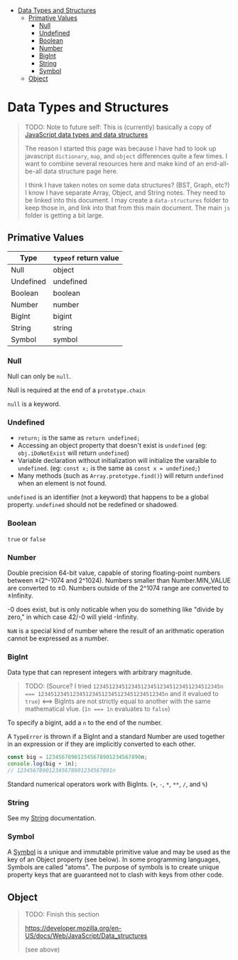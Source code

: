 - [Data Types and Structures](#data-types-and-structures)
  - [Primative Values](#primative-values)
    - [Null](#null)
    - [Undefined](#undefined)
    - [Boolean](#boolean)
    - [Number](#number)
    - [BigInt](#bigint)
    - [String](#string)
    - [Symbol](#symbol)
  - [Object](#object)

# Data Types and Structures

> TODO: Note to future self: 
> This is (currently) basically a copy of [JavaScript data types and data structures](https://developer.mozilla.org/en-US/docs/Web/JavaScript/Data_structures)
>
> The reason I started this page was because I have had to look up javascript `dictionary`, `map`, and `object` differences quite a few times. I want to combine several resources here and make kind of an end-all-be-all data structure page here.
>
> I think I have taken notes on some data structures? (BST, Graph, etc?) I know I have separate Array, Object, and String notes. They need to be linked into this document. I may create a `data-structures` folder to keep those in, and link into that from this main document. The main `js` folder is getting a bit large.

## Primative Values

| Type | `typeof` return value |
| ---- | --------------------- |
|Null|object|
|Undefined|undefined|
|Boolean|boolean|
|Number|number|
|BigInt|bigint|
|String|string|
|Symbol|symbol|

### Null

Null can only be `null`.

Null is required at the end of a `prototype.chain`

`null` is a keyword.

### Undefined

* `return;` is the same as `return undefined;`
* Accessing an object property that doesn't exist is `undefined` (eg: `obj.iDoNotExist` will return `undefined`)
* Variable declaration without initialization will initialize the varaible to `undefined`. (eg: `const x;` is the same as `const x = undefined;`)
* Many methods (such as `Array.prototype.find()`) will return `undefined` when an element is not found.

`undefined` is an identifier (not a keyword) that happens to be a global property. `undefined` should not be redefined or shadowed.

### Boolean

`true` or `false`

### Number

Double precision 64-bit value, capable of storing floating-point numbers between ±(2^-1074 and 2^1024). Numbers smaller than Number.MIN_VALUE are converted to ±0. Numbers outside of the 2^1074 range are converted to ±Infinity.

-0 does exist, but is only noticable when you do something like "divide by zero," in which case 42/-0 will yield -Infinity.

`NaN` is a special kind of number where the result of an arithmatic operation cannot be expressed as a number.


### BigInt

Data type that can represent integers with arbitrary magnitude. 

> TODO: (Source? I tried `1234512345123451234512345123451234512345n === 1234512345123451234512345123451234512345n` and it evalued to `true`)  <==> BigInts are not strictly equal to another with the same mathematical vlue. (`1n === 1n` evaluates to `false`)

To specify a bigint, add a `n` to the end of the number.

A `TypeError` is thrown if a BigInt and a standard Number are used together in an expression or if they are implicitly converted to each other.

```js
const big = 123456789012345678901234567890n;
console.log(big + 1n);
// 123456789012345678901234567891n
```

Standard numerical operators work with BigInts. (`+`, `-`, `*`, `**`, `/`, and `%`) 

### String

See my [String](js-string.md) documentation.

### Symbol

A [Symbol](https://developer.mozilla.org/en-US/docs/Web/JavaScript/Reference/Global_Objects/Symbol) is a unique and immutable primitive value and may be used as the key of an Object property (see below). In some programming languages, Symbols are called "atoms". The purpose of symbols is to create unique property keys that are guaranteed not to clash with keys from other code.


## Object

> TODO: Finish this section
>
> https://developer.mozilla.org/en-US/docs/Web/JavaScript/Data_structures
>
> (see above)